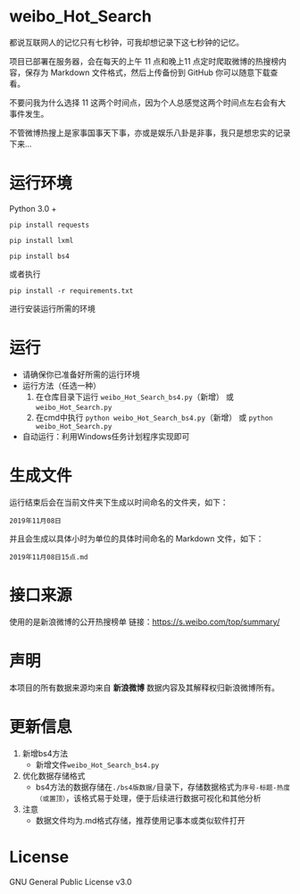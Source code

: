 # weibo_Hot_Search
都说互联网人的记忆只有七秒钟，可我却想记录下这七秒钟的记忆。

项目已部署在服务器，会在每天的上午 11 点和晚上11 点定时爬取微博的热搜榜内容，保存为 Markdown 文件格式，然后上传备份到 GitHub 你可以随意下载查看。

不要问我为什么选择 11 这两个时间点，因为个人总感觉这两个时间点左右会有大事件发生。

不管微博热搜上是家事国事天下事，亦或是娱乐八卦是非事，我只是想忠实的记录下来...

# 运行环境
Python 3.0 +
```
pip install requests

pip install lxml

pip install bs4
```
或者执行
```
pip install -r requirements.txt
```
进行安装运行所需的环境

# 运行
* 请确保你已准备好所需的运行环境
* 运行方法（任选一种）
	1. 在仓库目录下运行 ```weibo_Hot_Search_bs4.py```（新增） 或 ```weibo_Hot_Search.py```
	2. 在cmd中执行 ```python weibo_Hot_Search_bs4.py```（新增） 或 ```python weibo_Hot_Search.py```
* 自动运行：利用Windows任务计划程序实现即可

# 生成文件
运行结束后会在当前文件夹下生成以时间命名的文件夹，如下：
```
2019年11月08日
```
并且会生成以具体小时为单位的具体时间命名的 Markdown 文件，如下：
```
2019年11月08日15点.md
```
# 接口来源
使用的是新浪微博的公开热搜榜单
链接：https://s.weibo.com/top/summary/

# 声明
本项目的所有数据来源均来自 **新浪微博** 数据内容及其解释权归新浪微博所有。

# 更新信息
1. 新增bs4方法
	* 新增文件```weibo_Hot_Search_bs4.py```
2. 优化数据存储格式
	* bs4方法的数据存储在```./bs4版数据/```目录下，存储数据格式为```序号-标题-热度（或置顶）```，该格式易于处理，便于后续进行数据可视化和其他分析
3. 注意
	* 数据文件均为.md格式存储，推荐使用记事本或类似软件打开

# License
GNU General Public License v3.0
